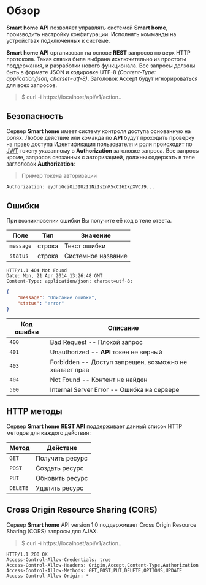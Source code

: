 # Обзор

**Smart home** **API** позволяет управлять системой **Smart home**, производить настройку конфигурации. Исполнять комманды на устройствах подключенных к системе.

**Smart home** **API** организован на основе **REST** запросов по верх HTTP протокола. 
Такая связка была выбрана исключительно из простоты поддержания, и разработки нового функционала. 
Все запросы должны быть в формате JSON и кодировке UTF-8 *(Content-Type: application/json; charset=utf-8)*. 
Заголовок Accept будут игнорироваться для всех запросов.

> $ curl -i https://localhost/api/v1/action..

## Безопасность

Сервер **Smart home** имеет систему контроля доступа основанную на ролях. Любое действие или команда по **API** будут проходить проверку на право доступа
Идентификация пользователя и роли происходит по [JWT](https://jwt.io) токену указанному в **Authorization** заголовке запроса.
Все запросы кроме, запросов связанных с авторизацией, должны содержать в теле заглоловок **Authorization**:

> Пример токена авторизации

```html
Authorization: eyJhbGciOiJIUzI1NiIsInR5cCI6IkpXVCJ9...    
```

## Ошибки

При возникновении ошибки Вы получите её код в теле ответа. 

Поле | Тип | Значение
-----|-----|---------
`message` | строка | Текст ошибки
`status` | строка | Системное название


```shell
HTTP/1.1 404 Not Found
Date: Mon, 21 Apr 2014 13:26:48 GMT
Content-Type: application/json; charset=utf-8:
```

```json
{
    "message": "Описание ошибки",
    "status": "error"
}
```
Код ошибки | Описание
---------- | -------
`400` | Bad Request -- Плохой запрос
`401` | Unauthorized -- **API** токен не верный
`403` | Forbidden -- Доступ запрещен, возможно не хватает прав
`404` | Not Found -- Контент не найден
`500` | Internal Server Error -- Ошибка на сервере

## HTTP методы

Сервер **Smart home** **REST API** поддерживает данный список HTTP методов для каждого действия:

Метод | Действие
------|---------
`GET`| Получить ресурс
`POST`| Создать ресурс
`PUT`| Обновить ресурс
`DELETE`| Удалить ресурс

## Cross Origin Resource Sharing (CORS)

Сервер **Smart home** API version 1.0 поддерживает Cross Origin Resource Sharing (CORS) запросы для AJAX.

> $ curl -i https://localhost/api/v1/action..

```shell
HTTP/1.1 200 OK
Access-Control-Allow-Credentials: true
Access-Control-Allow-Headers: Origin,Accept,Content-Type,Authorization
Access-Control-Allow-Methods: GET,POST,PUT,DELETE,OPTIONS,UPDATE
Access-Control-Allow-Origin: *
```
